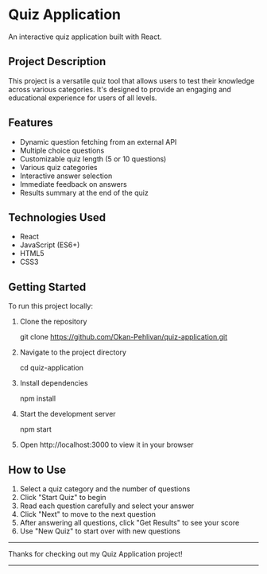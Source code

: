 # Quiz Application

An interactive quiz application built with React.

## Project Description
This project is a versatile quiz tool that allows users to test their knowledge across various categories. It's designed to provide an engaging and educational experience for users of all levels.

## Features
- Dynamic question fetching from an external API
- Multiple choice questions
- Customizable quiz length (5 or 10 questions)
- Various quiz categories
- Interactive answer selection
- Immediate feedback on answers
- Results summary at the end of the quiz

## Technologies Used
- React
- JavaScript (ES6+)
- HTML5
- CSS3

## Getting Started
To run this project locally:

1. Clone the repository


    git clone https://github.com/Okan-Pehlivan/quiz-application.git


2. Navigate to the project directory


    cd quiz-application


3. Install dependencies


    npm install


4. Start the development server


    npm start


5. Open http://localhost:3000 to view it in your browser

## How to Use

1. Select a quiz category and the number of questions
2. Click "Start Quiz" to begin
3. Read each question carefully and select your answer
4. Click "Next" to move to the next question
5. After answering all questions, click "Get Results" to see your score
6. Use "New Quiz" to start over with new questions

---

Thanks for checking out my Quiz Application project!

---
